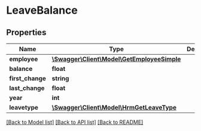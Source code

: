 # LeaveBalance

## Properties

 Name             | Type                                                                | Description | Notes      
------------------|---------------------------------------------------------------------|-------------|------------
 **employee**     | [**\Swagger\Client\Model\GetEmployeeSimple**](GetEmployeeSimple.md) |             | [optional] 
 **balance**      | **float**                                                           |             | [optional] 
 **first_change** | **string**                                                          |             | [optional] 
 **last_change**  | **float**                                                           |             | [optional] 
 **year**         | **int**                                                             |             | [optional] 
 **leavetype**    | [**\Swagger\Client\Model\HrmGetLeaveType**](HrmGetLeaveType.md)     |             | [optional] 

[[Back to Model list]](../../README.md#documentation-for-models) [[Back to API list]](../../README.md#documentation-for-api-endpoints) [[Back to README]](../../README.md)


